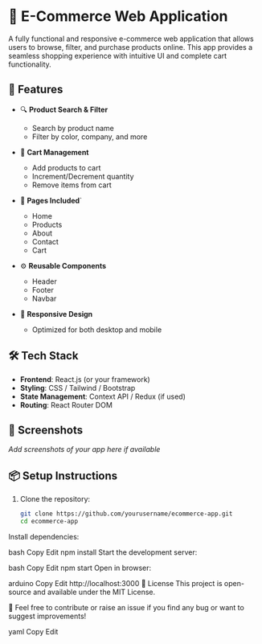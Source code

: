 # 🛒 E-Commerce Web Application

A fully functional and responsive e-commerce web application that allows users to browse, filter, and purchase products online. This app provides a seamless shopping experience with intuitive UI and complete cart functionality.

## 🚀 Features

- 🔍 **Product Search & Filter**
  - Search by product name
  - Filter by color, company, and more

- 🧾 **Cart Management**
  - Add products to cart
  - Increment/Decrement quantity
  - Remove items from cart

- 🧭 **Pages Included**`
  - Home
  - Products
  - About
  - Contact
  - Cart

- ⚙️ **Reusable Components**
  - Header
  - Footer
  - Navbar

- 📱 **Responsive Design**
  - Optimized for both desktop and mobile

## 🛠️ Tech Stack

- **Frontend**: React.js (or your framework)
- **Styling**: CSS / Tailwind / Bootstrap
- **State Management**: Context API / Redux (if used)
- **Routing**: React Router DOM

## 📸 Screenshots

_Add screenshots of your app here if available_

## 📦 Setup Instructions

1. Clone the repository:
   ```bash
   git clone https://github.com/yourusername/ecommerce-app.git
   cd ecommerce-app
Install dependencies:

bash
Copy
Edit
npm install
Start the development server:

bash
Copy
Edit
npm start
Open in browser:

arduino
Copy
Edit
http://localhost:3000
📄 License
This project is open-source and available under the MIT License.

💬 Feel free to contribute or raise an issue if you find any bug or want to suggest improvements!

yaml
Copy
Edit
